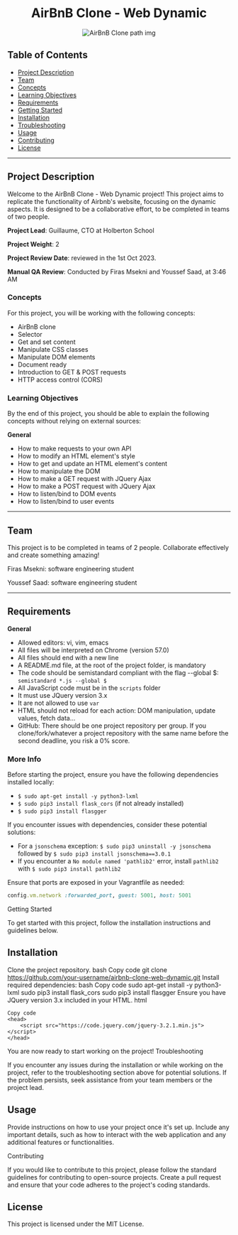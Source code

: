 <div align="center">
  <h1>AirBnB Clone - Web Dynamic</h1>
  <img src="https://s3.eu-west-3.amazonaws.com/hbtn.intranet.project.files/concepts/74/hbnb_step5.png" alt="AirBnB Clone path img">
</div>


## Table of Contents

- [Project Description](#project-description)
- [Team](#team)
- [Concepts](#concepts)
- [Learning Objectives](#learning-objectives)
- [Requirements](#requirements)
- [Getting Started](#getting-started)
- [Installation](#installation)
- [Troubleshooting](#troubleshooting)
- [Usage](#usage)
- [Contributing](#contributing)
- [License](#license)

---

## Project Description

Welcome to the AirBnB Clone - Web Dynamic project! This project aims to replicate the functionality of Airbnb's website, focusing on the dynamic aspects. It is designed to be a collaborative effort, to be completed in teams of two people.

**Project Lead**: Guillaume, CTO at Holberton School

**Project Weight**: 2

**Project Review Date**: reviewed in the 1st Oct 2023.

**Manual QA Review**: Conducted by Firas Msekni and Youssef Saad, at 3:46 AM

### Concepts

For this project, you will be working with the following concepts:

- AirBnB clone
- Selector
- Get and set content
- Manipulate CSS classes
- Manipulate DOM elements
- Document ready
- Introduction to GET & POST requests
- HTTP access control (CORS)

### Learning Objectives

By the end of this project, you should be able to explain the following concepts without relying on external sources:

**General**

- How to make requests to your own API
- How to modify an HTML element's style
- How to get and update an HTML element's content
- How to manipulate the DOM
- How to make a GET request with JQuery Ajax
- How to make a POST request with JQuery Ajax
- How to listen/bind to DOM events
- How to listen/bind to user events

---

## Team

This project is to be completed in teams of 2 people. Collaborate effectively and create something amazing!

Firas Msekni: software engineering student

Youssef Saad: software engineering student

---

## Requirements

**General**

- Allowed editors: vi, vim, emacs
- All  files will be interpreted on Chrome (version 57.0)
- All  files should end with a new line
- A README.md file, at the root of the project folder, is mandatory
- The code should be semistandard compliant with the flag --global $: `semistandard *.js --global $`
- All JavaScript code must be in the `scripts` folder
- It must use JQuery version 3.x
- It are not allowed to use `var`
- HTML should not reload for each action: DOM manipulation, update values, fetch data…
- GitHub: There should be one project repository per group. If you clone/fork/whatever a project repository with the same name before the second deadline, you risk a 0% score.

### More Info

Before starting the project, ensure you have the following dependencies installed locally:

- `$ sudo apt-get install -y python3-lxml`
- `$ sudo pip3 install flask_cors` (if not already installed)
- `$ sudo pip3 install flasgger`

If you encounter issues with dependencies, consider these potential solutions:

- For a `jsonschema` exception: `$ sudo pip3 uninstall -y jsonschema` followed by `$ sudo pip3 install jsonschema==3.0.1`
- If you encounter a `No module named 'pathlib2'` error, install `pathlib2` with `$ sudo pip3 install pathlib2`

Ensure that ports are exposed in your Vagrantfile as needed:

```ruby
config.vm.network :forwarded_port, guest: 5001, host: 5001
```

Getting Started

To get started with this project, follow the installation instructions and guidelines below.

## Installation

Clone the project repository.
bash
Copy code
git clone https://github.com/your-username/airbnb-clone-web-dynamic.git
Install required dependencies:
bash
Copy code
sudo apt-get install -y python3-lxml
sudo pip3 install flask_cors
sudo pip3 install flasgger
Ensure you have JQuery version 3.x included in your HTML.
html

```
Copy code
<head>
    <script src="https://code.jquery.com/jquery-3.2.1.min.js"></script>
</head>
```

You are now ready to start working on the project!
Troubleshooting

If you encounter any issues during the installation or while working on the project, refer to the troubleshooting section above for potential solutions. If the problem persists, seek assistance from your team members or the project lead.

## Usage

Provide instructions on how to use your project once it's set up. Include any important details, such as how to interact with the web application and any additional features or functionalities.

Contributing

If you would like to contribute to this project, please follow the standard guidelines for contributing to open-source projects. Create a pull request and ensure that your code adheres to the project's coding standards.

## License

This project is licensed under the MIT License.
